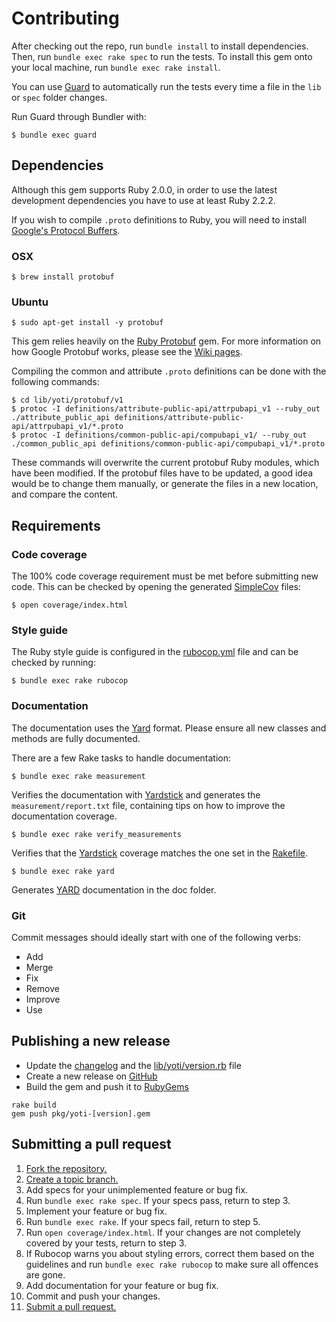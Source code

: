 # Contributing

After checking out the repo, run `bundle install` to install dependencies. Then, run `bundle exec rake spec` to run the tests. To install this gem onto your local machine, run `bundle exec rake install`.

You can use [Guard][] to automatically run the tests every time a file in the `lib` or `spec` folder changes.


Run Guard through Bundler with:

```shell
$ bundle exec guard
```

[Guard]: https://github.com/guard/guard

## Dependencies

Although this gem supports Ruby 2.0.0, in order to use the latest development dependencies you have to use at least Ruby 2.2.2.

If you wish to compile `.proto` definitions to Ruby, you will need to install [Google's Protocol Buffers](http://code.google.com/p/protobuf).

### OSX

```shell
$ brew install protobuf
```

### Ubuntu
```shell
$ sudo apt-get install -y protobuf
```

This gem relies heavily on the [Ruby Protobuf][] gem. For more information on how Google Protobuf works, please see the [Wiki pages][].

Compiling the common and attribute `.proto` definitions can be done with the following commands:

```shell
$ cd lib/yoti/protobuf/v1
$ protoc -I definitions/attribute-public-api/attrpubapi_v1 --ruby_out ./attribute_public_api definitions/attribute-public-api/attrpubapi_v1/*.proto
$ protoc -I definitions/common-public-api/compubapi_v1/ --ruby_out ./common_public_api definitions/common-public-api/compubapi_v1/*.proto
```

These commands will overwrite the current protobuf Ruby modules, which have been modified. If the protobuf files have to be updated, a good idea would be to change them manually, or generate the files in a new location, and compare the content.

[Ruby Protobuf]: https://github.com/ruby-protobuf/protobuf/
[Wiki Pages]:    https://github.com/ruby-protobuf/protobuf/wiki

## Requirements

### Code coverage

The 100% code coverage requirement must be met before submitting new code.
This can be checked by opening the generated [SimpleCov][] files:

 ```shell
 $ open coverage/index.html
 ```

### Style guide
The Ruby style guide is configured in the [rubocop.yml](rubocop.yml) file and can be checked by running:

```shell
$ bundle exec rake rubocop
```

### Documentation
The documentation uses the [Yard][] format. Please ensure all new classes and methods are fully documented.

There are a few Rake tasks to handle documentation:

```shell
$ bundle exec rake measurement
```

Verifies the documentation with [Yardstick][] and generates the `measurement/report.txt` file, containing tips on how to improve the documentation coverage.

```shell
$ bundle exec rake verify_measurements
```

Verifies that the [Yardstick][] coverage matches the one set in the [Rakefile](Rakefile).

```shell
$ bundle exec rake yard
```
Generates [YARD][] documentation in the doc folder.

### Git

Commit messages should ideally start with one of the following verbs:

* Add
* Merge
* Fix
* Remove
* Improve
* Use

[SimpleCov]:   https://github.com/colszowka/simplecov
[Yard]:        http://yardoc.org/
[Yardstick]:   https://github.com/dkubb/yardstick

## Publishing a new release

* Update the [changelog](CHANGELOG.md) and the [lib/yoti/version.rb](lib/yoti/version.rb) file
* Create a new release on [GitHub](https://github.com/getyoti/ruby/releases)
* Build the gem and push it to [RubyGems](https://rubygems.org/gems/yoti)

```shell
rake build
gem push pkg/yoti-[version].gem
```

## Submitting a pull request
1. [Fork the repository.][fork]
2. [Create a topic branch.][branch]
3. Add specs for your unimplemented feature or bug fix.
4. Run `bundle exec rake spec`. If your specs pass, return to step 3.
5. Implement your feature or bug fix.
6. Run `bundle exec rake`. If your specs fail, return to step 5.
7. Run `open coverage/index.html`. If your changes are not completely covered
   by your tests, return to step 3.
8. If Rubocop warns you about styling errors, correct them based on the guidelines and run `bundle exec rake rubocop` to make sure all offences are gone.
9. Add documentation for your feature or bug fix.
10. Commit and push your changes.
11. [Submit a pull request.][pr]

[fork]: http://help.github.com/fork-a-repo/
[branch]: http://learn.github.com/p/branching.html
[pr]: http://help.github.com/send-pull-requests/
